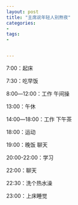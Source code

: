 ```yaml
---
layout: post
title: "主席说年轻人别熬夜"
categories:
- 
tags:
- 


---
```



7:00：起床

7:30：吃早饭

8:00―12:00：工作 午间操

13:00：午休

14:00―18:00：工作 下午茶

18:00：运动

19:00：晚饭 聊天

20:00-22:00：学习

22:00：聊天

22:30：洗个热水澡

23:00：上床睡觉